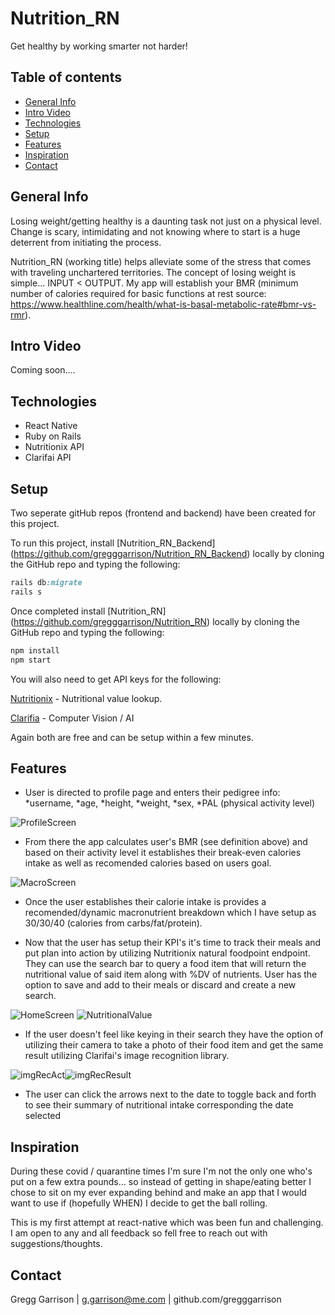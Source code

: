 # Nutrition_RN

Get healthy by working smarter not harder!


## Table of contents

- [General Info](#general-info)
- [Intro Video](#intro-video)
- [Technologies](#technologies)
- [Setup](#setup)
- [Features](#features)
- [Inspiration](#inspiration)
- [Contact](#contact)

## General Info

Losing weight/getting healthy is a daunting task not just on a physical level. Change is scary, intimidating and not knowing where to start is a huge deterrent from initiating the process. 

Nutrition_RN (working title) helps alleviate some of the stress that comes with traveling unchartered territories.  The concept of losing weight is simple... INPUT < OUTPUT.  My app will establish your BMR (minimum number of calories required for basic functions at rest source: https://www.healthline.com/health/what-is-basal-metabolic-rate#bmr-vs-rmr).  

## Intro Video
Coming soon....

## Technologies

* React Native
* Ruby on Rails
* Nutritionix API
* Clarifai API

## Setup

Two seperate gitHub repos (frontend and backend) have been created for this project.

To run this project, install [Nutrition_RN_Backend] (https://github.com/gregggarrison/Nutrition_RN_Backend) locally by cloning the GitHub repo and typing the following:
```ruby
rails db:migrate
rails s
```

Once completed install [Nutrition_RN] (https://github.com/gregggarrison/Nutrition_RN) locally by cloning the GitHub repo and typing the following: 

```ruby
npm install
npm start
```

You will also need to get API keys for the following:


[Nutritionix](https://developer.nutritionix.com/signup) - Nutritional value lookup.

[Clarifia](https://docs.clarifai.com/getting-started/authentication/app-specific-api-keys) - Computer Vision / AI

Again both are free and can be setup within a few minutes. 


## Features

* User is directed to profile page and enters their pedigree info:
    *username,
    *age,
    *height,
    *weight,
    *sex,
    *PAL (physical activity level)

![ProfileScreen](https://user-images.githubusercontent.com/61663115/90787216-b87d3400-e2c1-11ea-8a9c-1e4311ed6d42.png)
    
    
* From there the app calculates user's BMR (see definition above) and based on their activity level it establishes their break-even calories intake as well as recomended calories based on users goal. 

![MacroScreen](https://user-images.githubusercontent.com/61663115/90787302-d21e7b80-e2c1-11ea-8416-e7fddcd9f552.png)

* Once the user establishes their calorie intake is provides a recomended/dynamic macronutrient breakdown which I have setup as 30/30/40 (calories from carbs/fat/protein).

* Now that the user has setup their KPI's it's time to track their meals and put plan into action by utilizing Nutritionix natural foodpoint endpoint.  They can use the search bar to query a food item that will return the nutritional value of said item along with %DV of nutrients. User has the option to save and add to their meals or discard and create a new search.

![HomeScreen](https://user-images.githubusercontent.com/61663115/90786978-79e77980-e2c1-11ea-97b2-8fd4426f1657.png) ![NutritionalValue](https://user-images.githubusercontent.com/61663115/90787439-f5492b00-e2c1-11ea-9585-d850a42c5b39.png)

* If the user doesn't feel like keying in their search they have the option of utilizing their camera to take a photo of their food item and get the same result utilizing Clarifai's image recognition library. 

![imgRecAct](https://user-images.githubusercontent.com/61663115/90788838-6f2de400-e2c3-11ea-8632-8266f77b7dbe.png)![imgRecResult](https://user-images.githubusercontent.com/61663115/90788829-6ccb8a00-e2c3-11ea-979f-0fbff13312be.png)


* The user can click the arrows next to the date to toggle back and forth to see their summary of nutritional intake corresponding the date selected

## Inspiration

During these covid / quarantine times I'm sure I'm not the only one who's put on a few extra pounds... so instead of getting in shape/eating better I chose to sit on my ever expanding behind and make an app that I would want to use if (hopefully WHEN) I decide to get the ball rolling.  

This is my first attempt at react-native which was been fun and challenging. I am open to any and all feedback so fell free to reach out with suggestions/thoughts.

## Contact


Gregg Garrison | g.garrison@me.com | github.com/gregggarrison





